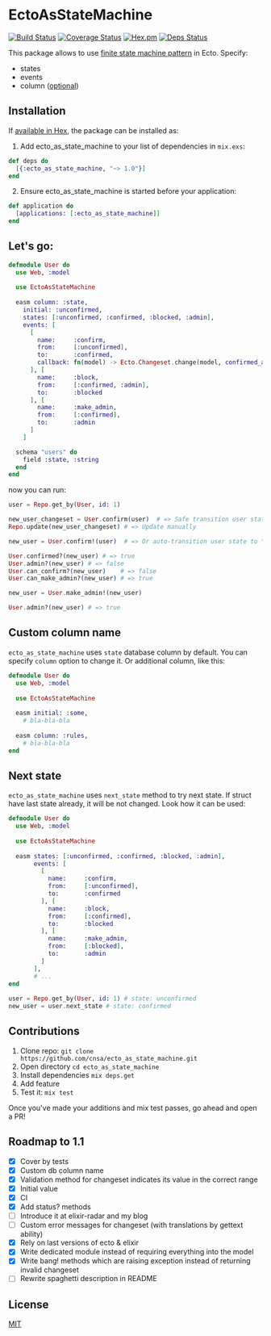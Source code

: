 # EctoAsStateMachine

[![Build Status](https://travis-ci.org/cnsa/ecto_as_state_machine.svg?branch=master)](https://travis-ci.org/cnsa/ecto_as_state_machine)
[![Coverage Status](https://coveralls.io/repos/github/cnsa/ecto_as_state_machine/badge.svg?branch=master)](https://coveralls.io/github/cnsa/ecto_as_state_machine?branch=master)
[![Hex.pm](https://img.shields.io/hexpm/v/ecto_as_state_machine.svg)](http://hex.pm/packages/ecto_as_state_machine)
[![Deps Status](https://beta.hexfaktor.org/badge/prod/github/cnsa/ecto_as_state_machine.svg)](https://beta.hexfaktor.org/github/cnsa/ecto_as_state_machine)


This package allows to use [finite state machine pattern](https://en.wikipedia.org/wiki/Finite-state_machine) in Ecto. Specify:

* states
* events
* column ([optional](#custom-column-name))


## Installation

If [available in Hex](https://hex.pm/docs/publish), the package can be installed as:

  1. Add ecto_as_state_machine to your list of dependencies in `mix.exs`:
  
```elixir
def deps do
  [{:ecto_as_state_machine, "~> 1.0"}]
end

```

  2. Ensure ecto_as_state_machine is started before your application:

```elixir
def application do
  [applications: [:ecto_as_state_machine]]
end

```   

## Let's go:

``` elixir
defmodule User do
  use Web, :model
  
  use EctoAsStateMachine
  
  easm column: :state,
    initial: :unconfirmed, 
    states: [:unconfirmed, :confirmed, :blocked, :admin],
    events: [
      [
        name:     :confirm,
        from:     [:unconfirmed],
        to:       :confirmed,
        callback: fn(model) -> Ecto.Changeset.change(model, confirmed_at: DateTime.utc_now |> DateTime.to_naive) end # yeah you can bring your own code to these functions.
      ], [
        name:     :block,
        from:     [:confirmed, :admin],
        to:       :blocked
      ], [
        name:     :make_admin,
        from:     [:confirmed],
        to:       :admin
      ]
    ]

  schema "users" do
    field :state, :string
  end
end
```

now you can run:

``` elixir
user = Repo.get_by(User, id: 1)

new_user_changeset = User.confirm(user)  # => Safe transition user state to "confirmed". We can make him admin!
Repo.update(new_user_changeset) # => Update manually

new_user = User.confirm!(user)  # => Or auto-transition user state to "confirmed". We can make him admin!

User.confirmed?(new_user) # => true
User.admin?(new_user) # => false
User.can_confirm?(new_user)    # => false
User.can_make_admin?(new_user) # => true

new_user = User.make_admin!(new_user)

User.admin?(new_user) # => true
```

## Custom column name

`ecto_as_state_machine` uses `state` database column by default. You can specify
`column` option to change it. Or additional column, like this:

``` elixir
defmodule User do
  use Web, :model
  
  use EctoAsStateMachine
  
  easm initial: :some,
    # bla-bla-bla
    
  easm column: :rules,
    # bla-bla-bla
end
```

## Next state

`ecto_as_state_machine` uses `next_state` method to try next state. If struct have last state already, 
it will be not changed. Look how it can be used:

``` elixir
defmodule User do
  use Web, :model
  
  use EctoAsStateMachine
  
  easm states: [:unconfirmed, :confirmed, :blocked, :admin],
       events: [
         [
           name:     :confirm,
           from:     [:unconfirmed],
           to:       :confirmed
         ], [
           name:     :block,
           from:     [:confirmed],
           to:       :blocked
         ], [
           name:     :make_admin,
           from:     [:blocked],
           to:       :admin
         ]
       ],
       # ...
end
  
user = Repo.get_by(User, id: 1) # state: unconfirmed
new_user = user.next_state # state: confirmed
```

## Contributions

1. Clone repo: `git clone https://github.com/cnsa/ecto_as_state_machine.git`
1. Open directory `cd ecto_as_state_machine`
1. Install dependencies `mix deps.get`
1. Add feature
1. Test it: `mix test`

Once you've made your additions and mix test passes, go ahead and open a PR!

## Roadmap to 1.1

- [x] Cover by tests
- [x] Custom db column name
- [x] Validation method for changeset indicates its value in the correct range
- [x] Initial value
- [x] CI
- [x] Add status? methods
- [ ] Introduce it at elixir-radar and my blog
- [ ] Custom error messages for changeset (with translations by gettext ability)
- [x] Rely on last versions of ecto & elixir
- [x] Write dedicated module instead of requiring everything into the model
- [x] Write bang! methods which are raising exception instead of returning invalid changeset
- [ ] Rewrite spaghetti description in README

## License

[MIT](LICENSE.txt)
